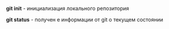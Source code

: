 **git init** - инициализация локального репозитория

**git status** - получен е информации от git о текущем состоянии